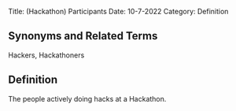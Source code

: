 Title: (Hackathon) Participants
Date: 10-7-2022
Category: Definition

## Synonyms and Related Terms

Hackers, Hackathoners

## Definition

The people actively doing hacks at a Hackathon.

